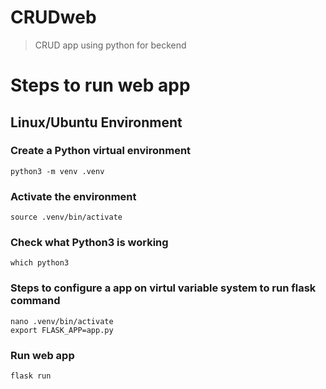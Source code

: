 # CRUDweb
> CRUD app using python for beckend

# **Steps to run web app**
## **Linux/Ubuntu Environment**

### Create a Python virtual environment
```
python3 -m venv .venv
```
### Activate the environment
```
source .venv/bin/activate
```
### Check what Python3 is working
```
which python3
```
### Steps to configure a app on virtul variable system to run flask command
```
nano .venv/bin/activate
export FLASK_APP=app.py
```
### Run web app
```
flask run
```

